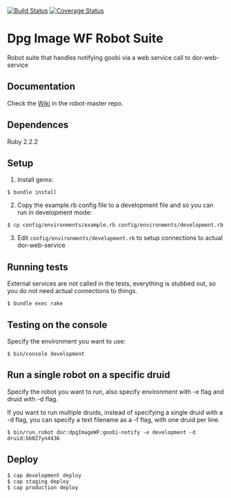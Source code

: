 [![Build Status](https://travis-ci.org/sul-dlss/dpg-image.svg?branch=master)](https://travis-ci.org/sul-dlss/dpg-image)
[![Coverage Status](https://coveralls.io/repos/github/sul-dlss/dpg-image/badge.svg?branch=add-coveralls-hound)](https://coveralls.io/github/sul-dlss/dpg-image?branch=add-coveralls-hound)

# Dpg Image WF Robot Suite

Robot suite that handles notifying goobi via a web service call to dor-web-service


## Documentation

Check the [Wiki](https://github.com/sul-dlss/robot-master/wiki) in the robot-master repo.

## Dependences

Ruby 2.2.2

## Setup

1. Install gems:

```console
$ bundle install
```

2. Copy the example.rb config file to a development file and so you can run in development mode:

```console
$ cp config/environments/example.rb config/environments/development.rb
```

3. Edit `config/environments/development.rb` to setup connections to actual dor-web-service

## Running tests

External services are not called in the tests, everything is stubbed out, so you do not need actual connections to things.

```console
$ bundle exec rake
```

## Testing on the console

Specify the environment you want to use:

```console
$ bin/console development  
```

## Run a single robot on a specific druid

Specify the robot you want to run, also specify environment with -e flag and druid with -d flag.

If you want to run multiple druids, instead of specifying a single druid with a -d flag, you can specify a text filename as a -f flag, with one druid per line.

```console
$ bin/run_robot dor:dpgImageWF:goobi-notify -e development -d druid:bb027yn4436
```

## Deploy

```console
$ cap development deploy
$ cap staging deploy
$ cap production deploy
```
